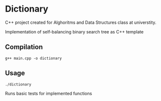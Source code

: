 # Dictionary
C++ project created for Alghoritms and Data Structures class at universtity.

Implementation of self-balancing binary search tree as C++ template
## Compilation
`g++ main.cpp -o dictionary`
## Usage
`./dictionary`

Runs basic tests for implemented functions
